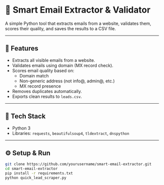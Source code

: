# 📨 Smart Email Extractor & Validator

A simple Python tool that extracts emails from a website, validates them, scores their quality, and saves the results to a CSV file.

---

## 🚀 Features
- Extracts all visible emails from a website.
- Validates emails using domain (MX record check).
- Scores email quality based on:
  - Domain match
  - Non-generic address (not info@, admin@, etc.)
  - MX record presence
- Removes duplicates automatically.
- Exports clean results to `leads.csv`.

---

## 🧰 Tech Stack
- Python 3
- Libraries: `requests`, `beautifulsoup4`, `tldextract`, `dnspython`

---

## ⚙️ Setup & Run

```bash
git clone https://github.com/yourusername/smart-email-extractor.git
cd smart-email-extractor
pip install -r requirements.txt
python quick_lead_scraper.py
